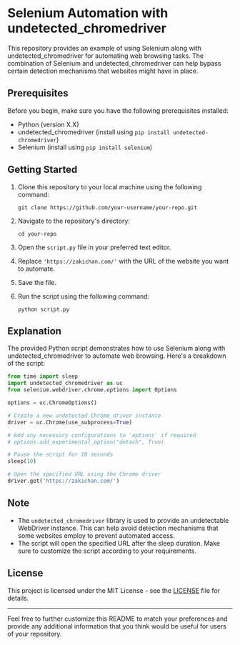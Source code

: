 # Selenium Automation with undetected_chromedriver

This repository provides an example of using Selenium along with undetected_chromedriver for automating web browsing tasks.
The combination of Selenium and undetected_chromedriver can help bypass certain detection mechanisms that websites might have in place.

## Prerequisites

Before you begin, make sure you have the following prerequisites installed:

- Python (version X.X)
- undetected_chromedriver (install using `pip install undetected-chromedriver`)
- Selenium (install using `pip install selenium`)

## Getting Started

1. Clone this repository to your local machine using the following command:

   ```
   git clone https://github.com/your-username/your-repo.git
   ```

2. Navigate to the repository's directory:

   ```
   cd your-repo
   ```

3. Open the `script.py` file in your preferred text editor.

4. Replace `'https://zakichan.com/'` with the URL of the website you want to automate.

5. Save the file.

6. Run the script using the following command:

   ```
   python script.py
   ```

## Explanation

The provided Python script demonstrates how to use Selenium along with undetected_chromedriver to automate web browsing. Here's a breakdown of the script:

```python
from time import sleep
import undetected_chromedriver as uc
from selenium.webdriver.chrome.options import Options

options = uc.ChromeOptions()

# Create a new undetected Chrome driver instance
driver = uc.Chrome(use_subprocess=True)

# Add any necessary configurations to 'options' if required
# options.add_experimental_option("detach", True)

# Pause the script for 10 seconds
sleep(10)

# Open the specified URL using the Chrome driver
driver.get('https://zakichan.com/')
```

## Note

- The `undetected_chromedriver` library is used to provide an undetectable WebDriver instance. This can help avoid detection mechanisms that some websites employ to prevent automated access.
- The script will open the specified URL after the sleep duration. Make sure to customize the script according to your requirements.

## License

This project is licensed under the MIT License - see the [LICENSE](LICENSE) file for details.

--- 

Feel free to further customize this README to match your preferences and provide any additional information that you think would be useful for users of your repository.
